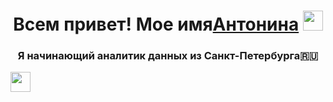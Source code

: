<h1 align="center">Всем привет! Мое имя<a href="https://daniilshat.ru/" target="_blank">Антонина</a> 
<img src="https://github.com/blackcater/blackcater/raw/main/images/Hi.gif" height="32"/></h1>
<h3 align="center">Я начинающий аналитик данных из Санкт-Петербурга🇷🇺</h3>



<img height="32" width="32" src="https://cdn.jsdelivr.net/npm/simple-icons@v9/icons/python.svg" />
